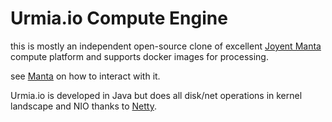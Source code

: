 Urmia.io Compute Engine
=======================

this is mostly an independent open-source clone of excellent [Joyent Manta](https://www.joyent.com/products/object-storage)
 compute platform and supports docker images for processing. 

see [Manta](https://apidocs.joyent.com/manta/) on how to interact with it.

Urmia.io is developed in Java but does all disk/net operations in kernel landscape and NIO thanks to [Netty](http://netty.io).
